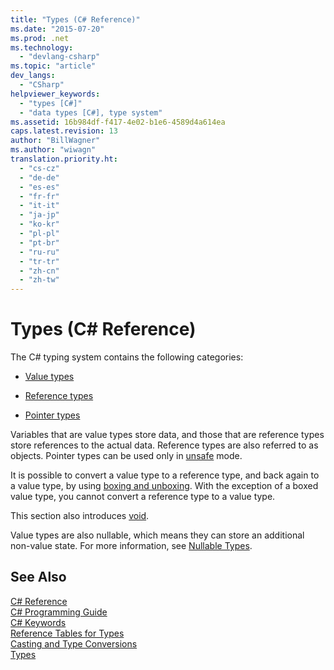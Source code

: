 ```yaml
---
title: "Types (C# Reference)"
ms.date: "2015-07-20"
ms.prod: .net
ms.technology: 
  - "devlang-csharp"
ms.topic: "article"
dev_langs: 
  - "CSharp"
helpviewer_keywords: 
  - "types [C#]"
  - "data types [C#], type system"
ms.assetid: 16b984df-f417-4e02-b1e6-4589d4a614ea
caps.latest.revision: 13
author: "BillWagner"
ms.author: "wiwagn"
translation.priority.ht: 
  - "cs-cz"
  - "de-de"
  - "es-es"
  - "fr-fr"
  - "it-it"
  - "ja-jp"
  - "ko-kr"
  - "pl-pl"
  - "pt-br"
  - "ru-ru"
  - "tr-tr"
  - "zh-cn"
  - "zh-tw"
---
```

# Types (C# Reference)
The C# typing system contains the following categories:  
  
-   [Value types](../../../csharp/language-reference/keywords/value-types.md)  
  
-   [Reference types](../../../csharp/language-reference/keywords/reference-types.md)  
  
-   [Pointer types](../../../csharp/programming-guide/unsafe-code-pointers/pointer-types.md)  
  
 Variables that are value types store data, and those that are reference types store references to the actual data. Reference types are also referred to as objects. Pointer types can be used only in [unsafe](../../../csharp/language-reference/keywords/unsafe.md) mode.  
  
 It is possible to convert a value type to a reference type, and back again to a value type, by using [boxing and unboxing](../../../csharp/programming-guide/types/boxing-and-unboxing.md). With the exception of a boxed value type, you cannot convert a reference type to a value type.  
  
 This section also introduces [void](../../../csharp/language-reference/keywords/void.md).  
  
 Value types are also nullable, which means they can store an additional non-value state. For more information, see [Nullable Types](../../../csharp/programming-guide/nullable-types/index.md).  
  
## See Also  
 [C# Reference](../../../csharp/language-reference/index.md)   
 [C# Programming Guide](../../../csharp/programming-guide/index.md)   
 [C# Keywords](../../../csharp/language-reference/keywords/index.md)   
 [Reference Tables for Types](../../../csharp/language-reference/keywords/reference-tables-for-types.md)   
 [Casting and Type Conversions](../../../csharp/programming-guide/types/casting-and-type-conversions.md)   
 [Types](../../../csharp/programming-guide/types/index.md)
